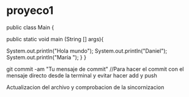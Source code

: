 # proyeco1

public class Main {


public static void main (String [] args){

  System.out.println("Hola mundo");
  System.out.println("Daniel");
  System.out.println("María    ");
}
}




git commit -am "Tu mensaje de commit" //Para hacer el commit con el mensaje directo desde la terminal y evitar hacer add y push


Actualizacion del archivo y comprobacion de la sincornizacion